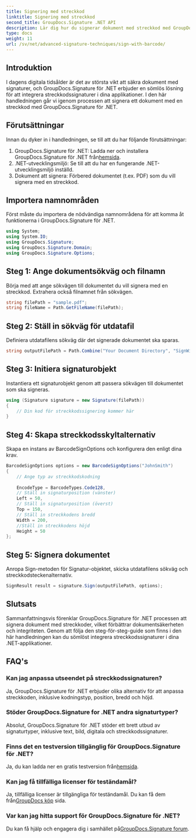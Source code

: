 ```yaml
---
title: Signering med streckkod
linktitle: Signering med streckkod
second_title: GroupDocs.Signature .NET API
description: Lär dig hur du signerar dokument med streckkod med GroupDocs.Signature för .NET. Följ vår steg-för-steg-guide för sömlös integration.
type: docs
weight: 11
url: /sv/net/advanced-signature-techniques/sign-with-barcode/
---
```

## Introduktion
I dagens digitala tidsålder är det av största vikt att säkra dokument med signaturer, och GroupDocs.Signature för .NET erbjuder en sömlös lösning för att integrera streckkodssignaturer i dina applikationer. I den här handledningen går vi igenom processen att signera ett dokument med en streckkod med GroupDocs.Signature för .NET.
## Förutsättningar
Innan du dyker in i handledningen, se till att du har följande förutsättningar:
1.  GroupDocs.Signature för .NET: Ladda ner och installera GroupDocs.Signature för .NET från[hemsida](https://releases.groupdocs.com/signature/net/).
2. .NET-utvecklingsmiljö: Se till att du har en fungerande .NET-utvecklingsmiljö inställd.
3. Dokument att signera: Förbered dokumentet (t.ex. PDF) som du vill signera med en streckkod.

## Importera namnområden
Först måste du importera de nödvändiga namnområdena för att komma åt funktionerna i GroupDocs.Signature för .NET.
```csharp
using System;
using System.IO;
using GroupDocs.Signature;
using GroupDocs.Signature.Domain;
using GroupDocs.Signature.Options;
```
## Steg 1: Ange dokumentsökväg och filnamn
Börja med att ange sökvägen till dokumentet du vill signera med en streckkod. Extrahera också filnamnet från sökvägen.
```csharp
string filePath = "sample.pdf";
string fileName = Path.GetFileName(filePath);
```
## Steg 2: Ställ in sökväg för utdatafil
Definiera utdatafilens sökväg där det signerade dokumentet ska sparas.
```csharp
string outputFilePath = Path.Combine("Your Document Directory", "SignWithBarcode", fileName);
```
## Steg 3: Initiera signaturobjekt
Instantiera ett signaturobjekt genom att passera sökvägen till dokumentet som ska signeras.
```csharp
using (Signature signature = new Signature(filePath))
{
    // Din kod för streckkodssignering kommer här
}
```
## Steg 4: Skapa streckkodsskyltalternativ
Skapa en instans av BarcodeSignOptions och konfigurera den enligt dina krav.
```csharp
BarcodeSignOptions options = new BarcodeSignOptions("JohnSmith")
{
	// Ange typ av streckkodskodning
	
    EncodeType = BarcodeTypes.Code128,
    // Ställ in signaturposition (vänster)
	Left = 50,
	// Ställ in signaturposition (överst)
    Top = 150,
	// Ställ in streckkodens bredd
    Width = 200,
	//Ställ in streckkodens höjd
    Height = 50
};
```
## Steg 5: Signera dokumentet
Anropa Sign-metoden för Signatur-objektet, skicka utdatafilens sökväg och streckkodsteckenalternativ.
```csharp
SignResult result = signature.Sign(outputFilePath, options);
```

## Slutsats
Sammanfattningsvis förenklar GroupDocs.Signature för .NET processen att signera dokument med streckkoder, vilket förbättrar dokumentsäkerheten och integriteten. Genom att följa den steg-för-steg-guide som finns i den här handledningen kan du sömlöst integrera streckkodssignaturer i dina .NET-applikationer.
## FAQ's
### Kan jag anpassa utseendet på streckkodssignaturen?
Ja, GroupDocs.Signature för .NET erbjuder olika alternativ för att anpassa streckkoden, inklusive kodningstyp, position, bredd och höjd.
### Stöder GroupDocs.Signature for .NET andra signaturtyper?
Absolut, GroupDocs.Signature för .NET stöder ett brett utbud av signaturtyper, inklusive text, bild, digitala och streckkodssignaturer.
### Finns det en testversion tillgänglig för GroupDocs.Signature för .NET?
 Ja, du kan ladda ner en gratis testversion från[hemsida](https://releases.groupdocs.com/).
### Kan jag få tillfälliga licenser för teständamål?
Ja, tillfälliga licenser är tillgängliga för teständamål. Du kan få dem från[GroupDocs köp](https://purchase.groupdocs.com/temporary-license/) sida.
### Var kan jag hitta support för GroupDocs.Signature för .NET?
 Du kan få hjälp och engagera dig i samhället på[GroupDocs.Signature forum](https://forum.groupdocs.com/c/signature/13).